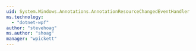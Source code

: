 ```yaml
---
uid: System.Windows.Annotations.AnnotationResourceChangedEventHandler
ms.technology: 
  - "dotnet-wpf"
author: "stevehoag"
ms.author: "shoag"
manager: "wpickett"
---
```

